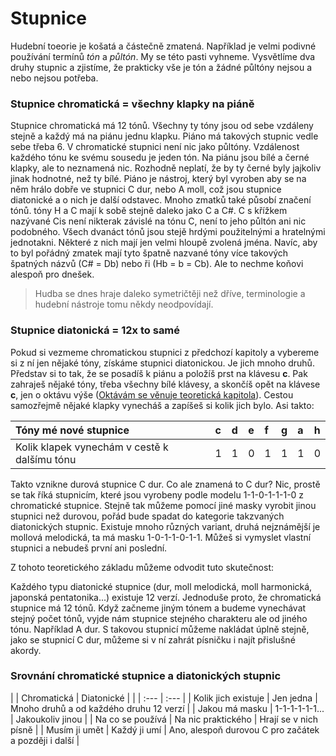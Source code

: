 # Stupnice

Hudební toeorie je košatá a částečně zmatená. Například je velmi podivné používání termínů _tón_ a _půltón_. My se této pasti vyhneme. Vysvětlíme dva druhy stupnic a zjistíme, že prakticky vše je tón a žádné půltóny nejsou a nebo nejsou potřeba.

### Stupnice chromatická = všechny klapky na piáně

Stupnice chromatická má 12 tónů. Všechny ty tóny jsou od sebe vzdáleny stejně a každý má na piánu jednu klapku. Piáno má takových stupnic vedle sebe třeba 6. V chromatické stupnici není nic jako půltóny. Vzdálenost každého tónu ke svému sousedu je jeden tón. Na piánu jsou bílé a černé klapky, ale to neznamená nic. Rozhodně neplatí, že by ty černé byly jajkoliv jinak hodnotné, než ty bílé. Piáno je nástroj, který byl vyroben aby se na něm hrálo dobře ve stupnici C dur, nebo A moll, což jsou stupnice diatonické a o nich je další odstavec. Mnoho zmatků také působí značení tónů. tóny H a C mají k sobě stejně daleko jako  C a C\#. C s křížkem nazývané Cis není nikterak závislé na tónu C, není to jeho půltón ani nic podobného. Všech dvanáct tónů jsou stejě hrdými použitelnými a hratelnými jednotakni. Některé z nich mají jen velmi hloupě zvolená jména. Navíc, aby to byl pořádný zmatek mají tyto špatně nazvané tóny více takových špatných názvů \(C\# = Db\) nebo ři \(Hb = b = Cb\). Ale to nechme koňovi alespoň pro dnešek.

> Hudba se dnes hraje daleko symetričtěji než dříve, terminologie a hudební nástroje tomu někdy neodpovídají. 

### Stupnice diatonická = 12x to samé

Pokud si vezmeme chromatickou stupnici z předchozí kapitoly a vybereme si z ní jen nějaké tóny, získáme stupnici diatonickou. Je jich mnoho druhů.  Představ si to tak, že se posadíš k piánu a položíš prst na klávesu **c**. Pak zahraješ nějaké tóny, třeba všechny bílé klávesy, a skončíš opět na klávese **c**, jen o oktávu výše \([Oktávám se věnuje teoretická kapitola](../teorie/teorie-ke-stupnicim.md)\). Cestou samozřejmě nějaké klapky vynecháš a zapíšeš si kolik jich bylo. Asi takto:

| Tóny mé nové stupnice | c | d | e | f | g | a | h |
| :--- | :--- | :--- | :--- | :--- | :--- | :--- | :--- |
| Kolik klapek vynechám v cestě k dalšímu tónu | 1 | 1 | 0 | 1 | 1 | 1 | 0 |

Takto vznikne durová stupnice C dur. Co ale znamená to C dur? Nic, prostě se tak říká stupnicím, které jsou vyrobeny podle modelu 1-1-0-1-1-1-0 z chromatické stupnice. Stejně tak můžeme pomocí jiné masky vyrobit jinou stupnici než durovou, pořád bude spadat do kategorie takzvaných diatonických stupnic. Existuje mnoho různých variant, druhá nejznámější je mollová melodická, ta má masku 1-0-1-1-0-1-1. Můžeš si vymyslet vlastní stupnici a nebudeš první ani poslední.

Z tohoto teoretického základu můžeme odvodit tuto skutečnost:

Každého typu diatonické stupnice \(dur, moll melodická, moll harmonická, japonská pentatonika...\) existuje 12 verzí. Jednoduše proto, že chromatická stupnice má 12 tónů. Když začneme jiným tónem a budeme vynechávat stejný počet tónů, vyjde nám stupnice stejného charakteru ale od jiného tónu. Například A dur. S takovou stupnicí můžeme nakládat úplně stejně, jako se stupnicí C dur, můžeme si v ní zahrát písničku i najít přislušné akordy.

### Srovnání chromatické stupnice a diatonických stupnic
| | Chromatická | Diatonické |
| | :---        | :---       |
| Kolik jich existuje | Jen jedna | Mnoho druhů a od každého druhu 12 verzí |
| Jakou má masku | 1-1-1-1-1-1... | Jakoukoliv jinou |
| Na co se používá | Na nic praktického | Hrají se v nich písně |
| Musím ji umět | Každý ji umí | Ano, alespoň durovou C pro začátek a později i další |





 

